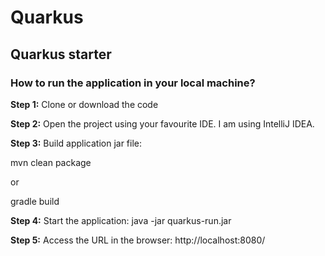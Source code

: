 # Quarkus
<h2>Quarkus starter</h2>

<h3>How to run the application in your local machine?</h3>

<b>Step 1:</b> Clone or download the code

<b>Step 2:</b> Open the project using your favourite IDE. I am using IntelliJ IDEA.

<b>Step 3:</b> Build application  jar file: 

mvn clean package

or

gradle build

<b>Step 4:</b> Start the application: java -jar quarkus-run.jar

<b>Step 5:</b> Access the URL in  the browser: http://localhost:8080/


